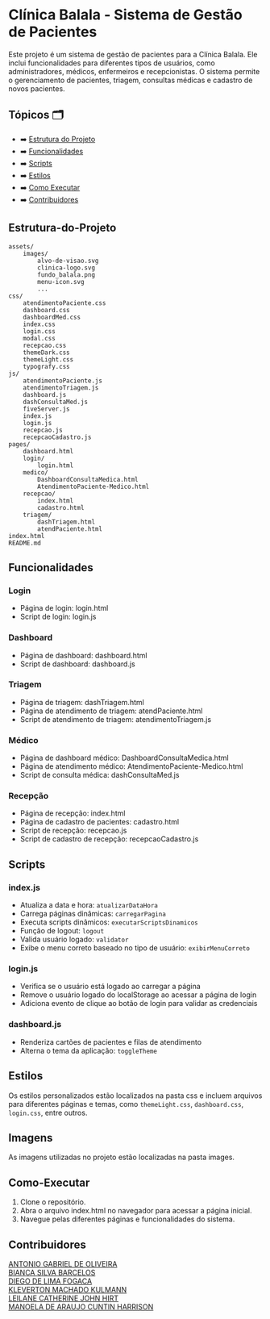 # Clínica Balala - Sistema de Gestão de Pacientes

Este projeto é um sistema de gestão de pacientes para a Clínica Balala. Ele inclui funcionalidades para diferentes tipos de usuários, como administradores, médicos, enfermeiros e recepcionistas. O sistema permite o gerenciamento de pacientes, triagem, consultas médicas e cadastro de novos pacientes.

## Tópicos 🗂️

* ➡️ [Estrutura do Projeto](#Estrutura-do-Projeto)
* ➡️ [Funcionalidades](#Funcionalidades)
* ➡️ [Scripts](#Scripts)
* ➡️ [Estilos](#Estilos)
* ➡️ [Como Executar](#Como-Executar)
* ➡️ [Contribuidores](#Contribuidores)


## Estrutura-do-Projeto

```
assets/
    images/
        alvo-de-visao.svg
        clinica-logo.svg
        fundo_balala.png
        menu-icon.svg
        ...
css/
    atendimentoPaciente.css
    dashboard.css
    dashboardMed.css
    index.css
    login.css
    modal.css
    recepcao.css
    themeDark.css
    themeLight.css
    typografy.css
js/
    atendimentoPaciente.js
    atendimentoTriagem.js
    dashboard.js
    dashConsultaMed.js
    fiveServer.js
    index.js
    login.js
    recepcao.js
    recepcaoCadastro.js
pages/
    dashboard.html
    login/
        login.html
    medico/
        DashboardConsultaMedica.html
        AtendimentoPaciente-Medico.html
    recepcao/
        index.html
        cadastro.html
    triagem/
        dashTriagem.html
        atendPaciente.html
index.html
README.md
```

## Funcionalidades

### Login

- Página de login: login.html
- Script de login: login.js

### Dashboard

- Página de dashboard: dashboard.html
- Script de dashboard: dashboard.js

### Triagem

- Página de triagem: dashTriagem.html
- Página de atendimento de triagem: atendPaciente.html
- Script de atendimento de triagem: atendimentoTriagem.js

### Médico

- Página de dashboard médico: DashboardConsultaMedica.html
- Página de atendimento médico: AtendimentoPaciente-Medico.html
- Script de consulta médica: dashConsultaMed.js

### Recepção

- Página de recepção: index.html
- Página de cadastro de pacientes: cadastro.html
- Script de recepção: recepcao.js
- Script de cadastro de recepção: recepcaoCadastro.js

## Scripts

### index.js

- Atualiza a data e hora: `atualizarDataHora`
- Carrega páginas dinâmicas: `carregarPagina`
- Executa scripts dinâmicos: `executarScriptsDinamicos`
- Função de logout: `logout`
- Valida usuário logado: `validator`
- Exibe o menu correto baseado no tipo de usuário: `exibirMenuCorreto`

### login.js

- Verifica se o usuário está logado ao carregar a página
- Remove o usuário logado do localStorage ao acessar a página de login
- Adiciona evento de clique ao botão de login para validar as credenciais

### dashboard.js

- Renderiza cartões de pacientes e filas de atendimento
- Alterna o tema da aplicação: `toggleTheme`

## Estilos

Os estilos personalizados estão localizados na pasta css e incluem arquivos para diferentes páginas e temas, como `themeLight.css`, `dashboard.css`, `login.css`, entre outros.

## Imagens

As imagens utilizadas no projeto estão localizadas na pasta images.

## Como-Executar

1. Clone o repositório.
2. Abra o arquivo index.html no navegador para acessar a página inicial.
3. Navegue pelas diferentes páginas e funcionalidades do sistema.

## Contribuidores

[ANTONIO GABRIEL DE OLIVEIRA](https://github.com/Arcane6)  
[BIANCA SILVA BARCELOS](https://github.com/BiancaBarcelos)  
[DIEGO DE LIMA FOGACA](https://github.com/DiFogaca)  
[KLEVERTON MACHADO KULMANN](https://github.com/KlevertonMKulmann)  
[LEILANE CATHERINE JOHN HIRT](https://github.com/leilanehirt)  
[MANOELA DE ARAUJO CUNTIN HARRISON](https://github.com/Manoelah20)